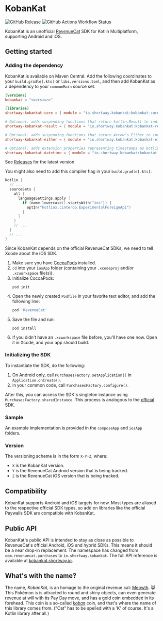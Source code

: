# KobanKat
![GitHub Release](https://img.shields.io/github/v/release/JayShortway/kobankat) 
![GitHub Actions Workflow Status](https://img.shields.io/github/actions/workflow/status/JayShortway/kobankat/main.yml)

KobanKat is an unofficial [RevenueCat](https://www.revenuecat.com/) SDK for Kotlin Multiplatform, supporting Android and iOS. 

## Getting started 

### Adding the dependency
KobanKat is available on Maven Central. Add the following coordinates to your `build.gradle[.kts]` or `libs.versions.toml`, and then add KobanKat as a dependency to your `commonMain` source set.  
```toml
[versions]
kobankat = "<version>"

[libraries]
shortway-kobankat-core = { module = "io.shortway.kobankat:kobankat-core", version.ref = "kobankat" }

# Optional: adds suspending functions that return kotlin.Result to indicate success / failure.
shortway-kobankat-result = { module = "io.shortway.kobankat:kobankat-result", version.ref = "kobankat" }

# Optional: adds suspending functions that return Arrow's Either to indicate success / failure.
shortway-kobankat-either = { module = "io.shortway.kobankat:kobankat-either", version.ref = "kobankat" }

# Optional: adds extension properties representing timestamps as kotlinx-datetime Instants.
shortway-kobankat-datetime = { module = "io.shortway.kobankat:kobankat-datetime", version.ref = "kobankat" }
```
See [Releases](../../releases) for the latest version.  

You might also need to add this compiler flag in your `build.gradle[.kts]`:
```kotlin
kotlin {
  // ...
  sourceSets {
    all {
      languageSettings.apply {
        if (name.lowercase().startsWith("ios")) {
          optIn("kotlinx.cinterop.ExperimentalForeignApi")
        }
      }
    }
    // ...
  }
  // ...
}
```

Since KobanKat depends on the official RevenueCat SDKs, we need to tell Xcode about the iOS SDK. 
1. Make sure you have [CocoaPods](https://cocoapods.org/) installed.
2. `cd` into your `iosApp` folder (containing your `.xcodeproj` and/or `.xcworkspace` file(s)).
3. Initialize CocoaPods:
   ```shell
   pod init
   ```
4. Open the newly created `Podfile` in your favorite text editor, and add the following line:
   ```ruby
   pod 'RevenueCat'
   ```
5. Save the file and run:
   ```shell
   pod install
   ```
6. If you didn't have an `.xcworkspace` file before, you'll have one now. Open it in Xcode, and your app should build. 

### Initializing the SDK
To instantiate the SDK, do the following:
1. On Android only, call `PurchasesFactory.setApplication()` in `Application.onCreate()`.
2. In your common code, call `PurchasesFactory.configure()`. 
  
After this, you can access the SDK's singleton instance using `PurchasesFactory.sharedInstance`. This process is analogous to the [official SDK](https://www.revenuecat.com/docs/getting-started/configuring-sdk).

### Sample
An example implementation is provided in the `composeApp` and `iosApp` folders. 

### Version
The versioning scheme is in the form `X-Y-Z`, where:
* `X` is the KobanKat version.
* `Y` is the RevenueCat Android version that is being tracked.
* `Z` is the RevenueCat iOS version that is being tracked.

## Compatibility 
KobanKat supports Android and iOS targets for now. Most types are aliased to the respective official SDK types, so add on libraries like the official Paywalls SDK are compatible with KobanKat. 

## Public API
KobanKat's public API is intended to stay as close as possible to RevenueCat's official Android, iOS and hybrid SDKs. This means it should be a near drop-in replacement. The namespace has changed from `com.revenuecat.purchases` to `io.shortway.kobankat`. The full API reference is available at [kobankat.shortway.io](https://kobankat.shortway.io/). 

## What's with the name?
The name, _KobanKat_, is an homage to the original revenue cat: [Meowth](https://bulbapedia.bulbagarden.net/wiki/Meowth_(Pok%C3%A9mon)). 😸 This Pokémon is is attracted to round and shiny objects, can even generate revenue at will with its Pay Day move, and has a gold coin embedded in its forehead. This coin is a so-called [_koban_](https://en.wikipedia.org/wiki/Koban_(coin)) coin, and that's where the name of this library comes from. ("Cat" has to be spelled with a 'K' of course. It's a Kotlin library after all.)
